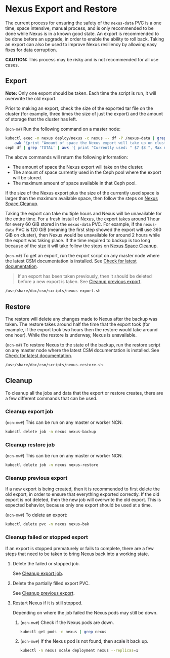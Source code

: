 # Nexus Export and Restore

The current process for ensuring the safety of the `nexus-data` PVC is a one time, space intensive, manual process, and is only recommended to be done while Nexus is
in a known good state. An export is recommended to be done before an upgrade, in order to enable the ability to roll back. Taking an export can also be used to improve
Nexus resiliency by allowing easy fixes for data corruption.

**CAUTION:** This process may be risky and is not recommended for all use cases.

## Export

**Note:** Only one export should be taken. Each time the script is run, it will overwrite the old export.

Prior to making an export, check the size of the exported tar file on the cluster (for example, three times the size of just the export) and the amount of storage
that the cluster has left.

(`ncn-m#`) Run the following command on a master node:

```bash
kubectl exec -n nexus deploy/nexus -c nexus -- df -P /nexus-data | grep '/nexus-data' |
    awk '{print "Amount of space the Nexus export will take up on cluster: "(($3 * 3)/1048576)" GiB";}' &&
ceph df | grep 'TOTAL' | awk '{ print "Currently used: " $7 $8 ", Max Available " $10 $11;}'
```

The above commands will return the following information:

- The amount of space the Nexus export will take on the cluster.
- The amount of space currently used in the Ceph pool where the export will be stored.
- The maximum amount of space available in that Ceph pool.

If the size of the Nexus export plus the size of the currently used space is larger than the maximum available space,
then follow the steps on [Nexus Space Cleanup](Nexus_Space_Cleanup.md).

Taking the export can take multiple hours and Nexus will be unavailable for the entire time. For a fresh install of Nexus, the export takes around
1 hour for every 60 GiB stored in the `nexus-data` PVC. For example, if the `nexus-data` PVC is 120 GiB (meaning the first step showed the export will
use 360 GiB on cluster), then Nexus would be unavailable for around 2 hours while the export was taking place. If the time required to backup is too long
because of the size it will take follow the steps on [Nexus Space Cleanup](Nexus_Space_Cleanup.md).

(`ncn-m#`) To get an export, run the export script on any master node where the latest CSM documentation is installed. See
[Check for latest documentation](../../update_product_stream/README.md#check-for-latest-documentation).

> If an export has been taken previously, then it should be deleted before a new export is taken. See [Cleanup previous export](#cleanup-previous-export).

```bash
/usr/share/doc/csm/scripts/nexus-export.sh
```

## Restore

The restore will delete any changes made to Nexus after the backup was taken. The restore takes around half the time that the export took
(for example, if the export took two hours then the restore would take around one hour). While the restore is underway, Nexus is unavailable.

(`ncn-m#`) To restore Nexus to the state of the backup, run the restore script on any master node where the latest CSM documentation is installed. See
[Check for latest documentation](../../update_product_stream/README.md#check-for-latest-documentation).

```bash
/usr/share/doc/csm/scripts/nexus-restore.sh
```

## Cleanup

To cleanup all the jobs and data that the export or restore creates, there are a few different commands that can be used.

### Cleanup export job

(`ncn-mw#`) This can be run on any master or worker NCN.

```bash
kubectl delete job -n nexus nexus-backup
```

### Cleanup restore job

(`ncn-mw#`) This can be run on any master or worker NCN.

```bash
kubectl delete job -n nexus nexus-restore
```

### Cleanup previous export

If a new export is being created, then it is recommended to first delete the old export, in order to ensure that everything exported correctly.
If the old export is not deleted, then the new job will overwrite the old export. This is expected behavior, because only one export should be used at a time.

(`ncn-mw#`) To delete an export:

```bash
kubectl delete pvc -n nexus nexus-bak
```

### Cleanup failed or stopped export

If an export is stopped prematurely or fails to complete, there are a few steps that need to be taken to bring Nexus back into a working state.

1. Delete the failed or stopped job.

    See [Cleanup export job](#cleanup-export-job).

1. Delete the partially filled export PVC.

    See [Cleanup previous export](#cleanup-previous-export).

1. Restart Nexus if it is still stopped.

    Depending on where the job failed the Nexus pods may still be down.

    1. (`ncn-mw#`) Check if the Nexus pods are down.

        ```bash
        kubectl get pods -n nexus | grep nexus
        ```

    1. (`ncn-mw#`) If the Nexus pod is not found, then scale it back up.

        ```bash
        kubectl -n nexus scale deployment nexus --replicas=1
        ```
